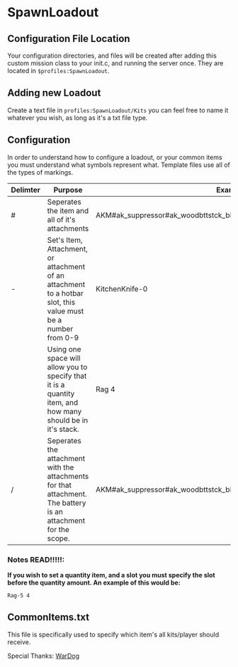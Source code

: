 # SpawnLoadout

## Configuration File Location
Your configuration directories, and files will be created after adding this custom mission class to your init.c, and running the server once. They are located in `$profiles:SpawnLoadout`.

## Adding new Loadout
Create a text file in `profiles:SpawnLoadout/Kits` you can feel free to name it whatever you wish, as long as it's a txt file type.

## Configuration
In order to understand how to configure a loadout, or your common items you must understand what symbols represent what. Template files use all of the types of markings.

|Delimter|Purpose|Example|
|---|-----|-|
|#|Seperates the item and all of it's attachments|AKM#ak_suppressor#ak_woodbttstck_black#ak_railhndgrd#pso1optic|
|-|Set's Item, Attachment, or attachment of an attachment to a hotbar slot, this value must be a number from 0-9|KitchenKnife-0|
| |Using one space will allow you to specify that it is a quantity item, and how many should be in it's stack.|Rag 4|
|/|Seperates the attachment with the attachments for that attachment. The battery is an attachment for the scope.|AKM#ak_suppressor#ak_woodbttstck_black#ak_railhndgrd#pso1optic/battery9v|

### Notes READ!!!!!:
**If you wish to set a quantity item, and a slot you must specify the slot before the quantity amount. An example of this would be:**

```
Rag-5 4
```

## CommonItems.txt
This file is specifically used to specify which item's all kits/player should receive.

Special Thanks:
[WarDog](https://github.com/wrdg)
